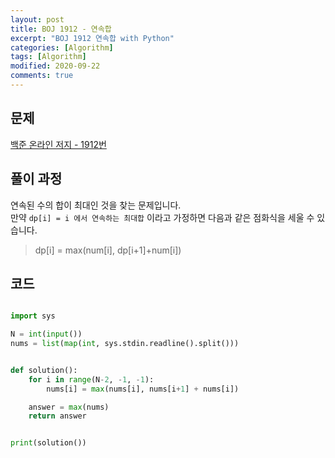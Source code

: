 ```yaml
---
layout: post
title: BOJ 1912 - 연속합
excerpt: "BOJ 1912 연속합 with Python"
categories: [Algorithm]
tags: [Algorithm]
modified: 2020-09-22
comments: true
---
```


## 문제

[백준 온라인 저지 - 1912번](https://www.acmicpc.net/problem/1912)

## 풀이 과정

연속된 수의 합이 최대인 것을 찾는 문제입니다. <br>
만약 `dp[i] = i 에서 연속하는 최대합` 이라고 가정하면 다음과 같은 점화식을 세울 수 있습니다.<br>

> dp[i] = max(num[i], dp[i+1]+num[i])

## 코드

```python

import sys

N = int(input())
nums = list(map(int, sys.stdin.readline().split()))


def solution():
    for i in range(N-2, -1, -1):
        nums[i] = max(nums[i], nums[i+1] + nums[i])

    answer = max(nums)
    return answer


print(solution())

```
